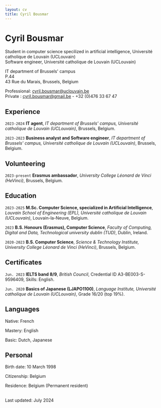 ```yaml
---
layout: cv
title: Cyril Bousmar
---
```

# Cyril Bousmar
Student in computer science specilized in artificial intelligence, Université catholique de Louvain (UCLouvain)<br/>
Software engineer, Université catholique de Louvain (UCLouvain)

IT department of Brussels' campus<br/>
P.44<br/>
43 Rue du Marais, Brussels, Belgium<br/>

Professional:
<a href="mailto:cyril.bousmar@uclouvain.be">cyril.bousmar@uclouvain.be</a><br/>
Private :
<a href="mailto:cyril.bousmar@gmail.com">cyril.bousmar@gmail.be</a>  - +32 (0)476 33 67 47<br/>

## Experience

`2023-2024`
**IT agent**, *IT department of Brussels' campus, Université catholique de Louvain (UCLouvain)*, Brussels, Belgium.

`2023-2023`
**Business analyst and Software engineer**, *IT department of Brussels' campus, Université catholique de Louvain (UCLouvain)*, Brussels, Belgium.

## Volunteering

`2023-present`
**Erasmus ambassador**, *University College Léonard de Vinci (HeVinci)*, Brussels, Belgium.

## Education

`2023-2025`
**M.Sc. Computer Science, specialized in Artificial Intelligence**, *Louvain School of Engineering (EPL), Université catholique de Louvain (UCLouvain)*, Louvain-la-Neuve, Belgium.

`2023`
**B.S. Honours (Erasmus), Computer Science**, *Faculty of Computing, Digital and Data, Technological university dublin (TUD)*, Dublin, Ireland.

`2020-2023`
**B.S. Computer Science**, *Science & Technology Institute, University College Léonard de Vinci (HeVinci)*, Brussels, Belgium.

## Certificates

`Jun. 2023`
**IELTS band 8/9**, *British Council*, Credential ID A3-BE003-S-9596409, Skills: English.

`Jun. 2020`
**Basics of Japanese (LJAPO1100)**, *Language Institute, Université catholique de Louvain (UCLouvain)*, Grade 16/20 (top 19%).

## Languages

Native: French

Mastery: English

Basic: Dutch, Japanese

## Personal

Birth date: 10 March 1998

Citizenship: Belgium

Residence: Belgium (Permanent resident)

<br/>Last updated: July 2024<br/><br/>

